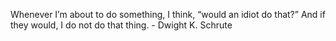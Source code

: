 Whenever I’m about to do something, I think, “would an idiot do that?” And if they would, I do not do that thing. - Dwight K. Schrute